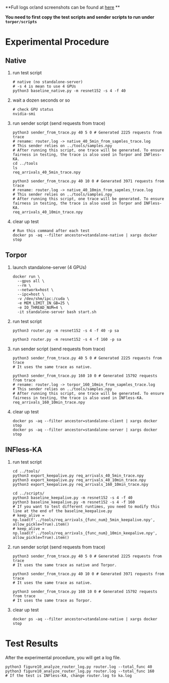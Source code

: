 **Full logs or/and screenshots can be found at [here](https://drive.google.com/drive/folders/1CkOIOt7KQZBpjmyiC0ZtwnGFaSRkLsgQ?usp=drive_link) **

**You need to first copy the test scripts and sender scripts to run under `torpor/scripts`**

# Experimental Procedure

## Native

1. run test script

   ```shell
   # native (no standalone-server)
   # -s 4 is mean to use 4 GPUs
   python3 baseline_native.py -m resnet152 -s 4 -f 40
   ```

2. wait a dozen seconds or so

   ```shell
   # check GPU status
   nvidia-smi
   ```

3. run sender script (send requests from trace)

   ```shell
   python3 sender_from_trace.py 40 5 0 # Generated 2225 requests from trace 
   # rename: router.log -> native_40_5min_from_sapmles_trace.log
   # This sender relies on ../tools/samples.npy
   # After running this script, one trace will be generated. To ensure fairness in testing, the trace is also used in Torpor and INFless-KA.
   cd ../tools
   ls
   req_arrivals_40_5min_trace.npy
   
   python3 sender_from_trace.py 40 10 0 # Generated 3971 requests from trace
   # rename: router.log -> native_40_10min_from_sapmles_trace.log
   # This sender relies on ../tools/samples.npy
   # After running this script, one trace will be generated. To ensure fairness in testing, the trace is also used in Torpor and INFless-KA.
   req_arrivals_40_10min_trace.npy
   ```

4. clear up test

   ```shell
   # Run this command after each test
   docker ps -aq --filter ancestor=standalone-native | xargs docker stop
   ```

## Torpor

1. launch standalone-server (4 GPUs)

   ```shell
   docker run \
     --gpus all \
     --rm \
     --network=host \
     --ipc=host \
     -v /dev/shm/ipc:/cuda \
     -e MEM_LIMIT_IN_GB=25 \
     -e IO_THREAD_NUM=4 \
     -it standalone-server bash start.sh
   ```

2. run test script

   ```shell
   python3 router.py -m resnet152 -s 4 -f 40 -p sa
   
   python3 router.py -m resnet152 -s 4 -f 160 -p sa
   ```

3. run sender script (send requests from trace)

   ```shell
   python3 sender_from_trace.py 40 5 0 # Generated 2225 requests from trace
   # It uses the same trace as native.
   
   python3 sender_from_trace.py 160 10 0 # Generated 15792 requests from trace
   # rename: router.log -> torpor_160_10min_from_sapmles_trace.log
   # This sender relies on ../tools/samples.npy
   # After running this script, one trace will be generated. To ensure fairness in testing, the trace is also used in INFless-KA.
   req_arrivals_160_10min_trace.npy
   ```

4. clear up test

   ```shell
   docker ps -aq --filter ancestor=standalone-client | xargs docker stop
   docker ps -aq --filter ancestor=standalone-server | xargs docker stop
   ```

## INFless-KA

1. run test script

   ```shell
   cd ../tools/
   python3 export_keepalive.py req_arrivals_40_5min_trace.npy
   python3 export_keepalive.py req_arrivals_40_10min_trace.npy
   python3 export_keepalive.py req_arrivals_160_10min_trace.npy
   
   cd ../scripts/
   python3 baseline_keepalive.py -m resnet152 -s 4 -f 40
   python3 baseline_keepalive.py -m resnet152 -s 4 -f 160
   # If you want to test different runtimes, you need to modify this line at the end of the baseline_keepalive.py
   # keep_alive = np.load(f'../tools/req_arrivals_{func_num}_5min_keepalive.npy', allow_pickle=True).item()
   # keep_alive = np.load(f'../tools/req_arrivals_{func_num}_10min_keepalive.npy', allow_pickle=True).item()
   ```

2. run sender script (send requests from trace)

   ```shell
   python3 sender_from_trace.py 40 5 0 # Generated 2225 requests from trace
   # It uses the same trace as native and Torpor.
   
   python3 sender_from_trace.py 40 10 0 # Generated 3971 requests from trace
   # It uses the same trace as native.
   
   python3 sender_from_trace.py 160 10 0 # Generated 15792 requests from trace
   # It uses the same trace as Torpor.
   ```

3. clear up test

   ```shell
   docker ps -aq --filter ancestor=standalone-native | xargs docker stop
   ```

# Test Results

After the experimental procedure, you will get a log file.

```shell
python3 figure10_analyze_router_log.py router.log --total_func 40
python3 figure10_analyze_router_log.py router.log --total_func 160
# If the test is INFless-KA, change router.log to ka.log
```
